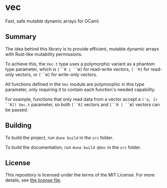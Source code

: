 # vec

Fast, safe mutable dynamic arrays for OCaml.

## Summary

The idea behind this library is to provide efficient, mutable dynamic arrays with Rust-like mutability permissions.

To achieve this, the `Vec.t` type uses a polymorphic variant as a phantom type parameter, which is `[``R | ``W]` for read-write vectors,
`[``R]` for read-only vectors, or `[``W]` for write-only vectors.

All functions defined in the `Vec` module are polymorphic in this type parameter, only requiring it to contain each function's needed capability.

For example, functions that only read data from a vector accept a `('a, [> ``R]) Vec.t` parameter,
so both `[``R]` vectors and `[``R | ``W]` vectors can be passed.

## Building

To build the project, run `dune build` in the `src` folder.

To build the documentation, run `dune build @doc` in the `src` folder.

## License

This repository is licensed under the terms of the MIT License.
For more details, see [the license file](LICENSE.txt).

